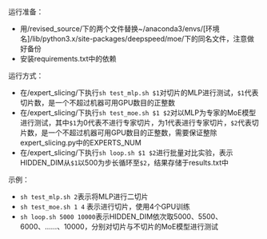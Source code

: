 运行准备：
- 用/revised_source/下的两个文件替换~/anaconda3/envs/[环境名]/lib/python3.x/site-packages/deepspeed/moe/下的同名文件，注意做好备份
- 安装requirements.txt中的依赖

运行方式：
- 在/expert_slicing/下执行`sh test_mlp.sh $1`对切片的MLP进行测试，`$1`代表切片数，是一个不超过机器可用GPU数目的正整数
- 在/expert_slicing/下执行`sh test_moe.sh $1 $2`对以MLP为专家的MoE模型进行测试，其中`$1`为0代表不进行专家切片，为1代表进行专家切片，`$2`代表切片数，是一个不超过机器可用GPU数目的正整数，需要保证整除expert_slicing.py中的EXPERTS_NUM
- 在/expert_slicing/下执行`sh loop.sh $1 $2`进行批量对比实验，表示HIDDEN_DIM从`$1`以500为步长循环至`$2`，结果存储于results.txt中

示例：
- `sh test_mlp.sh 2`表示将MLP进行二切片
- `sh test_moe.sh 1 4` 表示进行切片，使用4个GPU训练
- `sh loop.sh 5000 10000`表示HIDDEN_DIM依次取5000、5500、6000、……、10000，分别对切片与不切片的MoE模型进行测试